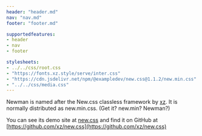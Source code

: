 ```yaml
---
header: "header.md"
nav: "nav.md"
footer: "footer.md"

supportedfeatures: 
- header
- nav
- footer

stylesheets:
- ../../css/root.css
- "https://fonts.xz.style/serve/inter.css"
- "https://cdn.jsdelivr.net/npm/@exampledev/new.css@1.1.2/new.min.css"
- "../../css/media.css"
---
```

Newman is named after the New.css classless framework by [xz](https://xz.style/). 
It is normally distributed as new.min.css. (Get it? new.min? Newman?)

You can see its demo site at [new.css](https://newcss.net/) and
find it on GitHub at [https://github.com/xz/new.css](https://github.com/xz/new.css)
